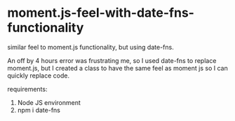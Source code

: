 # moment.js-feel-with-date-fns-functionality
similar feel to moment.js functionality, but using date-fns.

An off by 4 hours error was frustrating me, so I used date-fns to replace moment.js, but I created a class to have the same feel as moment js so I can quickly replace code.

requirements:
  1. Node JS environment
  2. npm i date-fns
